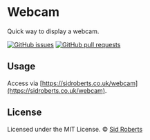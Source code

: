 # Webcam

Quick way to display a webcam.

[![GitHub issues](https://img.shields.io/github/issues-raw/SidRoberts/webcam.svg?style=for-the-badge)](https://github.com/SidRoberts/webcam/issues)
[![GitHub pull requests](https://img.shields.io/github/issues-pr-raw/SidRoberts/webcam.svg?style=for-the-badge)](https://github.com/SidRoberts/webcam/pulls)



## Usage

Access via [https://sidroberts.co.uk/webcam](https://sidroberts.co.uk/webcam).



## License

Licensed under the MIT License.
© [Sid Roberts](https://github.com/SidRoberts)
